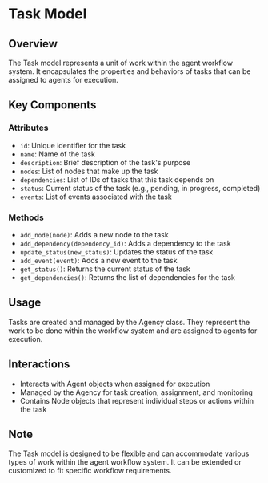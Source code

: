 # Task Model

## Overview
The Task model represents a unit of work within the agent workflow system. It encapsulates the properties and behaviors of tasks that can be assigned to agents for execution.

## Key Components

### Attributes
- `id`: Unique identifier for the task
- `name`: Name of the task
- `description`: Brief description of the task's purpose
- `nodes`: List of nodes that make up the task
- `dependencies`: List of IDs of tasks that this task depends on
- `status`: Current status of the task (e.g., pending, in progress, completed)
- `events`: List of events associated with the task

### Methods
- `add_node(node)`: Adds a new node to the task
- `add_dependency(dependency_id)`: Adds a dependency to the task
- `update_status(new_status)`: Updates the status of the task
- `add_event(event)`: Adds a new event to the task
- `get_status()`: Returns the current status of the task
- `get_dependencies()`: Returns the list of dependencies for the task

## Usage
Tasks are created and managed by the Agency class. They represent the work to be done within the workflow system and are assigned to agents for execution.

## Interactions
- Interacts with Agent objects when assigned for execution
- Managed by the Agency for task creation, assignment, and monitoring
- Contains Node objects that represent individual steps or actions within the task

## Note
The Task model is designed to be flexible and can accommodate various types of work within the agent workflow system. It can be extended or customized to fit specific workflow requirements.
